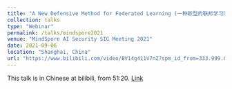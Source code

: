 ```yaml
---
title: "A New Defensive Method for Federated Learning (一种新型的联邦学习防御方法)"
collection: talks
type: "Webinar"
permalink: /talks/mindspore2021
venue: "MindSpore AI Security SIG Meeting 2021"
date: 2021-09-06
location: "Shanghai, China"
url: "https://www.bilibili.com/video/BV14g411V7nZ?spm_id_from=333.999.0.0"
---
```


This talk is in Chinese at bilibili, from 51:20. [Link](https://www.bilibili.com/video/BV14g411V7nZ?spm_id_from=333.999.0.0)